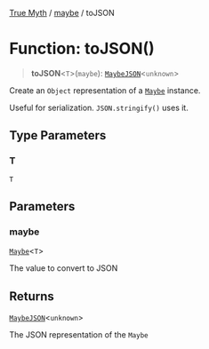 [True Myth](../../index.md) / [maybe](../index.md) / toJSON

# Function: toJSON()

> **toJSON**\<`T`\>(`maybe`): [`MaybeJSON`](../type-aliases/MaybeJSON.md)\<`unknown`\>

Create an `Object` representation of a [`Maybe`](../classes/Maybe.md) instance.

Useful for serialization. `JSON.stringify()` uses it.

## Type Parameters

### T

`T`

## Parameters

### maybe

[`Maybe`](../classes/Maybe.md)\<`T`\>

The value to convert to JSON

## Returns

[`MaybeJSON`](../type-aliases/MaybeJSON.md)\<`unknown`\>

The JSON representation of the `Maybe`
